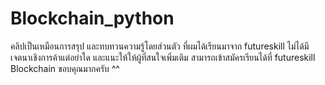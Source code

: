 # Blockchain_python

คลิปเป็นเหมือนการสรุป และทบทวนความรู้โดยส่วนตัว
ที่ผมได้เรียนมาจาก futureskill 
ไม่ได้มีเจตนาเชิงการค้าแต่อย่าใด และแนะให้ให้ผู้ที่สนใจเพิ่มเติม
สามารถเข้าสมัครเรียนได้ที่ futureskill Blockchain
ขอบคุณมากครับ ^^
